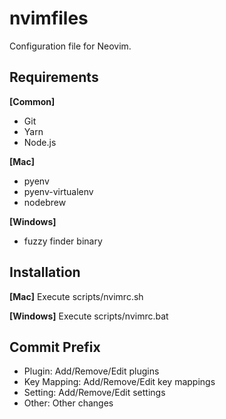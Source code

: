 # nvimfiles
Configuration file for Neovim.

## Requirements

**[Common]**
* Git
* Yarn
* Node.js

**[Mac]**
* pyenv
* pyenv-virtualenv
* nodebrew

**[Windows]**
* fuzzy finder binary


## Installation

**[Mac]**
Execute scripts/nvimrc.sh

**[Windows]**
Execute scripts/nvimrc.bat


## Commit Prefix
- Plugin: Add/Remove/Edit plugins
- Key Mapping: Add/Remove/Edit key mappings
- Setting: Add/Remove/Edit settings
- Other: Other changes

